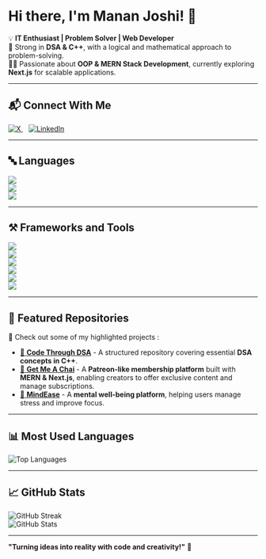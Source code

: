 # Hi there, I'm Manan Joshi! 👋  

💡 **IT Enthusiast | Problem Solver | Web Developer**  
🔢 Strong in **DSA & C++**, with a logical and mathematical approach to problem-solving.  
🧑‍💻 Passionate about **OOP & MERN Stack Development**, currently exploring **Next.js** for scalable applications.  

---

## 📬 Connect With Me  
<a href="https://x.com/Manan_tx_007" target="_blank">
  <img src="https://img.shields.io/badge/X-000000?style=for-the-badge&logo=x&logoColor=white" alt="X"/>
</a>
&nbsp;&nbsp;
<a href="https://www.linkedin.com/in/mananj27/" target="_blank">
  <img src="https://img.shields.io/badge/LinkedIn-0A66C2?style=for-the-badge&logo=linkedin&logoColor=white" alt="LinkedIn"/>
</a>

---

## 🔤 Languages  
<a><img src="https://img.shields.io/badge/C++-00599C?style=for-the-badge&logo=c%2B%2B&logoColor=white"/></a>  
<a><img src="https://img.shields.io/badge/JavaScript-F7DF1E?style=for-the-badge&logo=javascript&logoColor=black"/></a>  
<a><img src="https://img.shields.io/badge/Python-3776AB?style=for-the-badge&logo=python&logoColor=white"/></a>  

---

## ⚒️ Frameworks and Tools  
<a><img src="https://img.shields.io/badge/React-61DAFB?style=for-the-badge&logo=react&logoColor=black"/></a>  
<a><img src="https://img.shields.io/badge/Node.js-339933?style=for-the-badge&logo=node.js&logoColor=white"/></a>  
<a><img src="https://img.shields.io/badge/TailwindCSS-06B6D4?style=for-the-badge&logo=tailwindcss&logoColor=white"/></a>  
<a><img src="https://img.shields.io/badge/MongoDB-47A248?style=for-the-badge&logo=mongodb&logoColor=white"/></a>  
<a><img src="https://img.shields.io/badge/MySQL-4479A1?style=for-the-badge&logo=mysql&logoColor=white"/></a>  
<a><img src="https://img.shields.io/badge/Git-F05032?style=for-the-badge&logo=git&logoColor=white"/></a>  

---

## 📌 Featured Repositories  
🚀 Check out some of my highlighted projects :  
- [🔗 **Code Through DSA**](https://github.com/Manan-Joshi750/Code_Through_DSA_CPP) - A structured repository covering essential **DSA concepts in C++**.  
- [🔗 **Get Me A Chai**](https://github.com/Manan-Joshi750/Get_Me_A_Chai) - A **Patreon-like membership platform** built with **MERN & Next.js**, enabling creators to offer exclusive content and manage subscriptions.  
- [🔗 **MindEase**](https://github.com/Manan-Joshi750/MindEase) - A **mental well-being platform**, helping users manage stress and improve focus.  

---

## 📊 Most Used Languages  
![Top Languages](https://github-readme-stats.vercel.app/api/top-langs/?username=Manan-Joshi750&layout=compact&theme=tokyonight)  

---

## 📈 GitHub Stats  
![GitHub Streak](https://github-readme-streak-stats.herokuapp.com/?user=Manan-Joshi750&theme=dark)  
![GitHub Stats](https://github-readme-stats.vercel.app/api?username=Manan-Joshi750&show_icons=true&theme=radical)  

---

**"Turning ideas into reality with code and creativity!"** 🚀

